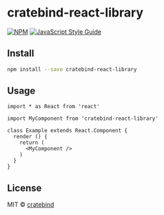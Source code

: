 # cratebind-react-library

>

[![NPM](https://img.shields.io/npm/v/cratebind-react-library.svg)](https://www.npmjs.com/package/cratebind-react-library) [![JavaScript Style Guide](https://img.shields.io/badge/code_style-standard-brightgreen.svg)](https://standardjs.com)

## Install

```bash
npm install --save cratebind-react-library
```

## Usage

```tsx
import * as React from 'react'

import MyComponent from 'cratebind-react-library'

class Example extends React.Component {
  render () {
    return (
      <MyComponent />
    )
  }
}
```

## License

MIT © [cratebind](https://github.com/cratebind)
